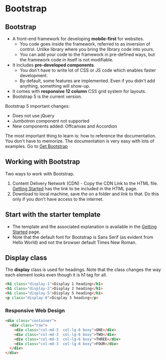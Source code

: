 # Bootstrap
## Bootstrap

* A front-end framework for developing **mobile-first** for websites. 
  - You code goes inside the framework, referred to as inversion of control. Unlike library where you bring the library code into yours.
  - You can add your code to the framework in pre-defined ways, but the framework code in itself is not modifiable.
* It includes **pre-developed components**.
  - You don't have to write lot of CSS or JS code which enables faster development.
  - By default, some features are implemented. Even if you didn't add anything, something will show-up.
* It comes with **responsive 12 column** CSS grid system for layouts. 
* Bootstrap 5 is the current version.

Bootstrap 5 important changes:
* Does not use jQuery
* Jumbotron component not supported
* New components added: Offcanvas and Accordion

The most important thing to learn is: how to reference the documentation. You don't have to memorize. The documentation is very easy with lots of examples. Go to [Get Bootstrap](https://getbootstrap.com/)

## Working with Bootstrap
Two ways to work with Bootstrap.
1. Content Delivery Network (CDN) - Copy the CDN Link to the HTML file. [Getting Started](https://getbootstrap.com/docs/5.1/getting-started/introduction/) has the link to be included in the HTML page.
2. Download to local machine, save the on a folder and link to that. Do this only if you don't have access to the internet.

## Start with the starter template
* The template and the associated explanation is available in the [Getting Started](https://getbootstrap.com/docs/5.1/getting-started/introduction/) page.
* Note that the default font for Bootstrap is Sans Serif (as evident from Hello World) and not the browser default Times New Roman. 

## Display class
The **display** class is used for headings. Note that the class changes the way each element looks even though it is h1 tag for all.

```html
<h1 class="display-1">Display 1 heading</h1>
<h1 class="display-2">Display 2 heading</h1>
<h1 class="display-5">Display 5 heading</h1>
<p class="display-6">Display 5 heading</p>
```

### Responsive Web Design

```html
<div class="container">
  <div class="row">
    <div class="col-md-3  col-lg-6 boxy">ONE</div>
    <div class="col-md-3  col-lg-6 boxy">TWO</div>
    <div class="col-md-3  col-lg-6 boxy">THREE</div>
    <div class="col-md-3  col-lg-6 boxy">FOUR</div>
  </div>
</div>  
```
